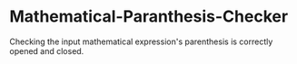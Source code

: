 # Mathematical-Paranthesis-Checker
Checking the input mathematical expression's parenthesis is correctly opened and closed. 
